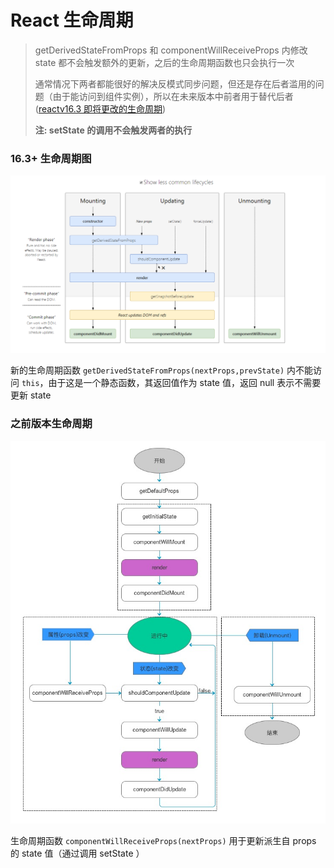 # React 生命周期

> getDerivedStateFromProps 和 componentWillReceiveProps 内修改 state 都不会触发额外的更新，之后的生命周期函数也只会执行一次
>
> 通常情况下两者都能很好的解决反模式同步问题，但还是存在后者滥用的问题（由于能访问到组件实例），所以在未来版本中前者用于替代后者 ([reactv16.3 即将更改的生命周期](https://www.imooc.com/article/27954?block_id=tuijian_wz))
>
> **注: setState 的调用不会触发两者的执行**

### 16.3+ 生命周期图

![16.3生命周期图](https://github.com/dobble11/aseets/blob/master/3.png)

新的生命周期函数 `getDerivedStateFromProps(nextProps,prevState)` 内不能访问 `this`，由于这是一个静态函数，其返回值作为 state 值，返回 null 表示不需要更新 state

### 之前版本生命周期

![生命周期图](https://github.com/dobble11/aseets/blob/master/4.jpg)

生命周期函数 `componentWillReceiveProps(nextProps)` 用于更新派生自 props 的 state 值（通过调用 setState ）
